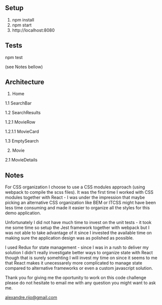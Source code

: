 ## Setup

1. npm install
2. npm start
3. http://localhost:8080

## Tests

npm test

(see Notes bellow)

## Architecture

1. Home

1.1 SearchBar

1.2 SearchResults

1.2.1 MovieRow

1.2.1.1 MovieCard

1.3 EmptySearch

2. Movie

2.1 MovieDetails

## Notes

For CSS organization I choose to use a CSS modules approach (using webpack to compile the scss files). It was the first time I worked with CSS modules together with React - I was under the impression that maybe picking an alternative CSS organization like BEM or ITCSS might have been less time consuming and made it easier to organize all the styles for this demo application.

Unfortunately I did not have much time to invest on the unit tests - it took me some time so setup the Jest framework together with webpack but I was not able to take advantage of it since I invested the available time on making sure the application design was as polished as possible.

I used Redux for state management - since I was in a rush to deliver my solution I didn't really investigate better ways to organize state with React though that is surely somehting I will invest my time on since it seems to me that React makes it unecessarely more complicated to manage state compared to alternative frameworks or even a custom javascript solution.

Thank you for giving me the oportunity to work on this code challenge please do not hesitate to email me with any question you might want to ask me.

alexandre.rijo@gmail.com




